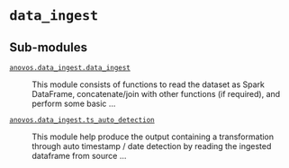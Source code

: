 # <code>data_ingest</code>
## Sub-modules
<dl>
<dt><code class="name"><a title="anovos.data_ingest.data_ingest" href="data_ingest.html">anovos.data_ingest.data_ingest</a></code></dt>
<dd>
<div class="desc"><p>This module consists of functions to read the dataset as Spark DataFrame, concatenate/join with other functions (if required),
and perform some basic …</p></div>
</dd>
<dt><code class="name"><a title="anovos.data_ingest.ts_auto_detection" href="ts_auto_detection.html">anovos.data_ingest.ts_auto_detection</a></code></dt>
<dd>
<div class="desc"><p>This module help produce the output containing a transformation through auto timestamp / date detection by reading the ingested dataframe from source …</p></div>
</dd>
</dl>